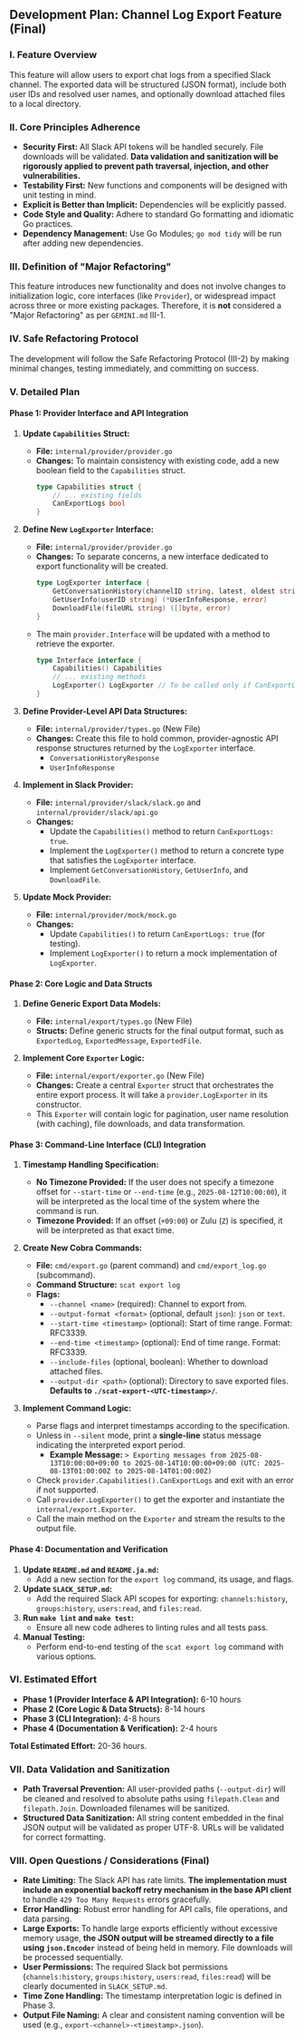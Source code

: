 ## Development Plan: Channel Log Export Feature (Final)

### I. Feature Overview

This feature will allow users to export chat logs from a specified Slack channel. The exported data will be structured (JSON format), include both user IDs and resolved user names, and optionally download attached files to a local directory.

### II. Core Principles Adherence

*   **Security First:** All Slack API tokens will be handled securely. File downloads will be validated. **Data validation and sanitization will be rigorously applied to prevent path traversal, injection, and other vulnerabilities.**
*   **Testability First:** New functions and components will be designed with unit testing in mind.
*   **Explicit is Better than Implicit:** Dependencies will be explicitly passed.
*   **Code Style and Quality:** Adhere to standard Go formatting and idiomatic Go practices.
*   **Dependency Management:** Use Go Modules; `go mod tidy` will be run after adding new dependencies.

### III. Definition of "Major Refactoring"

This feature introduces new functionality and does not involve changes to initialization logic, core interfaces (like `Provider`), or widespread impact across three or more existing packages. Therefore, it is **not** considered a "Major Refactoring" as per `GEMINI.md` III-1.

### IV. Safe Refactoring Protocol

The development will follow the Safe Refactoring Protocol (III-2) by making minimal changes, testing immediately, and committing on success.

### V. Detailed Plan

#### Phase 1: Provider Interface and API Integration

1.  **Update `Capabilities` Struct:**
    *   **File:** `internal/provider/provider.go`
    *   **Changes:** To maintain consistency with existing code, add a new boolean field to the `Capabilities` struct.
        ```go
        type Capabilities struct {
            // ... existing fields
            CanExportLogs bool
        }
        ```

2.  **Define New `LogExporter` Interface:**
    *   **File:** `internal/provider/provider.go`
    *   **Changes:** To separate concerns, a new interface dedicated to export functionality will be created.
        ```go
        type LogExporter interface {
            GetConversationHistory(channelID string, latest, oldest string, limit int, cursor string) (*ConversationHistoryResponse, error)
            GetUserInfo(userID string) (*UserInfoResponse, error)
            DownloadFile(fileURL string) ([]byte, error)
        }
        ```
    *   The main `provider.Interface` will be updated with a method to retrieve the exporter.
        ```go
        type Interface interface {
            Capabilities() Capabilities
            // ... existing methods
            LogExporter() LogExporter // To be called only if CanExportLogs is true
        }
        ```

3.  **Define Provider-Level API Data Structures:**
    *   **File:** `internal/provider/types.go` (New File)
    *   **Changes:** Create this file to hold common, provider-agnostic API response structures returned by the `LogExporter` interface.
        *   `ConversationHistoryResponse`
        *   `UserInfoResponse`

4.  **Implement in Slack Provider:**
    *   **File:** `internal/provider/slack/slack.go` and `internal/provider/slack/api.go`
    *   **Changes:**
        *   Update the `Capabilities()` method to return `CanExportLogs: true`.
        *   Implement the `LogExporter()` method to return a concrete type that satisfies the `LogExporter` interface.
        *   Implement `GetConversationHistory`, `GetUserInfo`, and `DownloadFile`.

5.  **Update Mock Provider:**
    *   **File:** `internal/provider/mock/mock.go`
    *   **Changes:**
        *   Update `Capabilities()` to return `CanExportLogs: true` (for testing).
        *   Implement `LogExporter()` to return a mock implementation of `LogExporter`.

#### Phase 2: Core Logic and Data Structs

1.  **Define Generic Export Data Models:**
    *   **File:** `internal/export/types.go` (New File)
    *   **Structs:** Define generic structs for the final output format, such as `ExportedLog`, `ExportedMessage`, `ExportedFile`.

2.  **Implement Core `Exporter` Logic:**
    *   **File:** `internal/export/exporter.go` (New File)
    *   **Changes:** Create a central `Exporter` struct that orchestrates the entire export process. It will take a `provider.LogExporter` in its constructor.
    *   This `Exporter` will contain logic for pagination, user name resolution (with caching), file downloads, and data transformation.

#### Phase 3: Command-Line Interface (CLI) Integration

1.  **Timestamp Handling Specification:**
    *   **No Timezone Provided:** If the user does not specify a timezone offset for `--start-time` or `--end-time` (e.g., `2025-08-12T10:00:00`), it will be interpreted as the local time of the system where the command is run.
    *   **Timezone Provided:** If an offset (`+09:00`) or Zulu (`Z`) is specified, it will be interpreted as that exact time.

2.  **Create New Cobra Commands:**
    *   **File:** `cmd/export.go` (parent command) and `cmd/export_log.go` (subcommand).
    *   **Command Structure:** `scat export log`
    *   **Flags:**
        *   `--channel <name>` (required): Channel to export from.
        *   `--output-format <format>` (optional, default `json`): `json` or `text`.
        *   `--start-time <timestamp>` (optional): Start of time range. Format: RFC3339.
        *   `--end-time <timestamp>` (optional): End of time range. Format: RFC3339.
        *   `--include-files` (optional, boolean): Whether to download attached files.
        *   `--output-dir <path>` (optional): Directory to save exported files. **Defaults to `./scat-export-<UTC-timestamp>/`**.

3.  **Implement Command Logic:**
    *   Parse flags and interpret timestamps according to the specification.
    *   Unless in `--silent` mode, print a **single-line** status message indicating the interpreted export period.
        *   **Example Message:** `> Exporting messages from 2025-08-13T10:00:00+09:00 to 2025-08-14T10:00:00+09:00 (UTC: 2025-08-13T01:00:00Z to 2025-08-14T01:00:00Z)`
    *   Check `provider.Capabilities().CanExportLogs` and exit with an error if not supported.
    *   Call `provider.LogExporter()` to get the exporter and instantiate the `internal/export.Exporter`.
    *   Call the main method on the `Exporter` and stream the results to the output file.

#### Phase 4: Documentation and Verification

1.  **Update `README.md` and `README.ja.md`:**
    *   Add a new section for the `export log` command, its usage, and flags.
2.  **Update `SLACK_SETUP.md`:**
    *   Add the required Slack API scopes for exporting: `channels:history`, `groups:history`, `users:read`, and `files:read`.
3.  **Run `make lint` and `make test`:**
    *   Ensure all new code adheres to linting rules and all tests pass.
4.  **Manual Testing:**
    *   Perform end-to-end testing of the `scat export log` command with various options.

### VI. Estimated Effort

*   **Phase 1 (Provider Interface & API Integration):** 6-10 hours
*   **Phase 2 (Core Logic & Data Structs):** 8-14 hours
*   **Phase 3 (CLI Integration):** 4-8 hours
*   **Phase 4 (Documentation & Verification):** 2-4 hours

**Total Estimated Effort:** 20-36 hours.

### VII. Data Validation and Sanitization

*   **Path Traversal Prevention:** All user-provided paths (`--output-dir`) will be cleaned and resolved to absolute paths using `filepath.Clean` and `filepath.Join`. Downloaded filenames will be sanitized.
*   **Structured Data Sanitization:** All string content embedded in the final JSON output will be validated as proper UTF-8. URLs will be validated for correct formatting.

### VIII. Open Questions / Considerations (Final)

*   **Rate Limiting:** The Slack API has rate limits. **The implementation must include an exponential backoff retry mechanism in the base API client** to handle `429 Too Many Requests` errors gracefully.
*   **Error Handling:** Robust error handling for API calls, file operations, and data parsing.
*   **Large Exports:** To handle large exports efficiently without excessive memory usage, **the JSON output will be streamed directly to a file using `json.Encoder`** instead of being held in memory. File downloads will be processed sequentially.
*   **User Permissions:** The required Slack bot permissions (`channels:history`, `groups:history`, `users:read`, `files:read`) will be clearly documented in `SLACK_SETUP.md`.
*   **Time Zone Handling:** The timestamp interpretation logic is defined in Phase 3.
*   **Output File Naming:** A clear and consistent naming convention will be used (e.g., `export-<channel>-<timestamp>.json`).